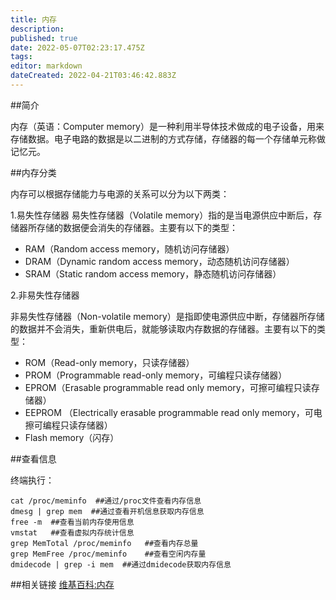 ```yaml
---
title: 内存
description: 
published: true
date: 2022-05-07T02:23:17.475Z
tags: 
editor: markdown
dateCreated: 2022-04-21T03:46:42.883Z
---
```


##简介

内存（英语：Computer memory）是一种利用半导体技术做成的电子设备，用来存储数据。电子电路的数据是以二进制的方式存储，存储器的每一个存储单元称做记忆元。

##内存分类

内存可以根据存储能力与电源的关系可以分为以下两类：

1.易失性存储器 易失性存储器（Volatile memory）指的是当电源供应中断后，存储器所存储的数据便会消失的存储器。主要有以下的类型：

- RAM（Random access memory，随机访问存储器）
- DRAM（Dynamic random access memory，动态随机访问存储器）
- SRAM（Static random access memory，静态随机访问存储器）

2.非易失性存储器

非易失性存储器（Non-volatile memory）是指即使电源供应中断，存储器所存储的数据并不会消失，重新供电后，就能够读取内存数据的存储器。主要有以下的类型：

- ROM（Read-only memory，只读存储器）
- PROM（Programmable read-only memory，可编程只读存储器）
- EPROM（Erasable programmable read only memory，可擦可编程只读存储器）
- EEPROM （Electrically erasable programmable read only memory，可电擦可编程只读存储器）
- Flash memory（闪存）

##查看信息

终端执行：

    cat /proc/meminfo  ##通过/proc文件查看内存信息
    dmesg | grep mem  ##通过查看开机信息获取内存信息
    free -m  ##查看当前内存使用信息
    vmstat   ##查看虚拟内存统计信息
    grep MemTotal /proc/meminfo   ##查看内存总量
    grep MemFree /proc/meminfo    ##查看空闲内存量
    dmidecode | grep -i mem  ##通过dmidecode获取内存信息

##相关链接
[维基百科:内存](http://zh.wikipedia.org/wiki/%E5%86%85%E5%AD%98)